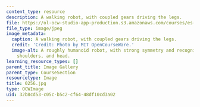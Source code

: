 ```yaml
---
content_type: resource
description: A walking robot, with coupled gears driving the legs.
file: https://ol-ocw-studio-app-production.s3.amazonaws.com/courses/es-293-lego-robotics-spring-2007/32b8cd53c05cb5c2cf6448df10cd3a02_0256.jpg
file_type: image/jpeg
image_metadata:
  caption: A walking robot, with coupled gears driving the legs.
  credit: 'Credit: Photo by MIT OpenCourseWare.'
  image-alt: A roughly humanoid robot, with strong symmetry and recognizable feet,
    shoulders, and head.
learning_resource_types: []
parent_title: Image Gallery
parent_type: CourseSection
resourcetype: Image
title: 0256.jpg
type: OCWImage
uid: 32b8cd53-c05c-b5c2-cf64-48df10cd3a02
---
```

